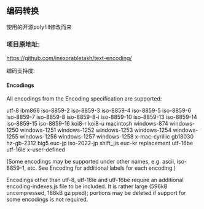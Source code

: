 ## 编码转换

使用的开源polyfill修改而来

### 项目原地址:
 https://github.com/inexorabletash/text-encoding/

编码支持度:
#### Encodings
All encodings from the Encoding specification are supported:

utf-8 ibm866 iso-8859-2 iso-8859-3 iso-8859-4 iso-8859-5 iso-8859-6 iso-8859-7 iso-8859-8 iso-8859-8-i iso-8859-10 iso-8859-13 iso-8859-14 iso-8859-15 iso-8859-16 koi8-r koi8-u macintosh windows-874 windows-1250 windows-1251 windows-1252 windows-1253 windows-1254 windows-1255 windows-1256 windows-1257 windows-1258 x-mac-cyrillic gb18030 hz-gb-2312 big5 euc-jp iso-2022-jp shift_jis euc-kr replacement utf-16be utf-16le x-user-defined

(Some encodings may be supported under other names, e.g. ascii, iso-8859-1, etc. See Encoding for additional labels for each encoding.)

Encodings other than utf-8, utf-16le and utf-16be require an additional encoding-indexes.js file to be included. It is rather large (596kB uncompressed, 188kB gzipped); portions may be deleted if support for some encodings is not required.